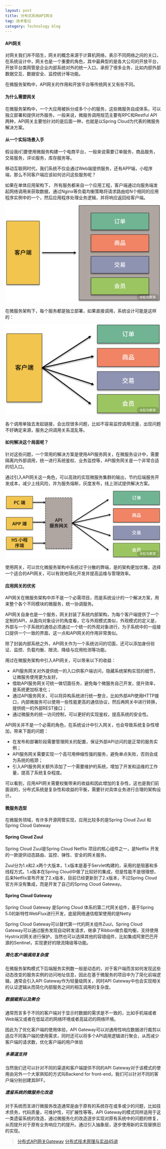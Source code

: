 ```yaml
---
layout: post
title: 分布式系统API网关
tag: 技术笔记
category: Technology blog
---
```

#### API网关

对网关我们并不陌生，网关的概念来源于计算机网络，表示不同网络之间的关口，在系统设计中，网关也是一个重要的角色，其中最典型的是各大公司的开放平台，开放平台类网管是企业内部系统对外的统一入口，承担了很多业务，比如内部外部数据交互、数据安全、监控统计等功能。

在微服务架构中，API网关的作用和开放平台等传统网关又有些不同。

#### 为什么需要网关

在微服务架构中，一个大应用被拆分成多个小的服务，这些微服务自成体系，可以独立部署和提供对外服务，一般来说，微服务调用规范主要有RPC和Restful API两种，API网关主要怕针对的是后面一种，也就是以Spring Cloud为代表的微服务解决方案。

#### 从一个实际场景入手

假设我i们要使用微服务构建一个电商平台，一般来说需要订单服务，商品服务，交易服务，评论服务，库存服务等。

移动互联网时代，我们系统不仅会通过Web端提供服务，还有APP端，小程序端，那么不同客户端应该如何访问这些服务呢？

如果在单体应用架构下， 所有服务都来自一个应用工程，客户端通过向服务端发起网络调用来获取数据，通过Nginx等负载均衡策略将请求路由给N个相同的应用程序实例中的一个，然后应用程序处理业务逻辑，并将响应返回给客户端。

![Ciqc1F7DuLWALZMDAAB1i-97j1c184](\image\2020-05-27\Ciqc1F7DuLWALZMDAAB1i-97j1c184.png)

在微服务架构下，每个服务都是独立部署，如果直接调用，系统设计可能是这样的：

![Ciqc1F7DuNqAJXtiAAC4PwBmfM0342](\image\2020-05-27\Ciqc1F7DuNqAJXtiAAC4PwBmfM0342.png)

各个调用单独去发起链接，会出现很多问题，比如不容易监控调用流量，出现问题不好确定来源，服务之间调用关系混乱等。

#### 如何解决这个局面呢？

针对这些问题，一个常用的解决方案是使用API服务网关，在微服务设计中，需要隔离内外部调用，统一进行系统鉴权、业务监控等，API服务网关是一个非常合适的切入口。

通过引入API网关这一角色，可以高效的实现微服务集群的输出，节约后端服务开发成本，减少上线风险，并为服务熔断，灰度发布，线上测试提供解决方案。

![CgqCHl7DuPuAH-1AAAE28Z6XTRo611](\image\2020-05-27\CgqCHl7DuPuAH-1AAAE28Z6XTRo611.png)

使用网关，可以优化微服务架构中系统过于分散的弊端，是的架构更加优雅，选择一个适合的API网关，可以有效地简化开发并提高运维与管理效率。

#### 应用网关的优劣

API网关在微服务架构中并不是一个必需项目，而是系统设计的一个解决方案，用来整个各个不同模块的微服务，统一协调服务。

API网关自身也是一个服务，网关封装了系统内部架构，为每个客户端提供了一个定制的API，从面向对象设计的角度看，它与外观模式类似，外观模式的定义是，外部与一个子系统的通信必须通过一个统一的外观对象进行，为子系统中的一组接口提供一个一致的界面，这一点和API网关的作用非常类似。

除了封装内部系统之外，API网关作为一个系统访问的切面，还可以添加身份验证、监控、负载均衡、限流、降级与应用检测等功能。

用过在微服务架构中引入API网关，可以带来以下的收益：

- API服务网关对外提供统一的入口供客户端访问，隐藏系统架构实现的细节，让微服务使用更为友好。
- 借助API服务网关可统一做切面任务，避免每个微服务自己开发，提升效率，是系统更加标准化；
- 通过API服务网关，可以将异构系统进行统一整合，比如外部API使用HTTP接口，内部微服务可以使用一些性能更高的通信协议，然后再网关中进行转换，提供统一的外部REST接口；
- 通过微服务的统一访问控制，可以更好的实现鉴权，提高系统的安全性。

API网关并不是一个必需的角色，在系统设计中引入网关，也会导致系统复杂性增加，带来下面的问题：

- 在发布和部署阶段需要管理网关的配置，保证外部API访问的是正常的服务实例；
- API服务网关需要实现一个高可用伸缩性强的服务，避免单点失败，否则会成为系统的瓶颈；
- 引入API服务网关额外添加了一个需要维护的系统，增加了开发和运维的工作量，提高了系统复杂程度。

可以看到，应用API网关需要权衡带来的收益和因此增加的复杂性，这也是我们前面说的，分布式系统是复杂性和收益的平衡，需要针对具体业务进行合理的架构设计。

#### 微服务选型

在微服务领域，有许多开源网管实现，应用比较多的是Spring Cloud Zuul 和Spring Cloud Gateway

#### Spring Cloud Zuul

Spring Cloud Zuul是Spring Cloud Netflix 项目的核心组件之一，是Netflix 开发的一款提供动态路由、监控、弹性、安全的网关服务。

Zuul分为1.x和2.x两个大版本，1.x版本是基于Servlet构建的，采用的是阻塞和多线程方式。1.x版本在Spring Cloud中做了比较好的集成，但是性能不是很理想，后来Netflix宣布开发了2.x版本，目前已经更新到了2.x版本，不过Spring Cloud官方并没有集成，而是开发了自己的Spring Cloud Gateway。

#### Spring Cloud Gateway

Spring Cloud Gateway 是Spring Cloud 体系的第二代网关组件，基于Spring 5.0的新特性WebFlux进行开发，底层网络通信框架使用的是Netty

Spring Cloud Gateway可以替代第一代的网关组件Zuul，Spring Cloud    Gateway可以通过服务发现自动转发请求，继承了Ribbon做负载均衡，支持使用Hystrix对网关进行保护，当然也可以选择其他的容错组件，比如集成阿里巴巴开源的Sentinel，实现更好的限流降级等功能。

##### 简化客户端调用复杂度

在微服务架构模式下后端服务实例数一般是动态的，对于客户端而言如何发现这些动态改变的服务实例的访问地址信息，因此在基于微服务的项目中为了简化前端逻辑，通常会引入API Gateway作为轻量级网关，同时API Gateway中也会实现相关的认证逻辑从而简化内部服务之间的相互调用的复杂度。

##### 数据裁剪以及聚合

通常而言多于不同的客户端对于显示时数据的需求是不一致的，比如手机端或者Web端又或者在低延迟的网络环境或者高延迟的网络环境。

因此为了优化客户端的使用体验，API Gateway可以对通用性响应数据进行裁剪以适应不同客户端的使用需求，同时还可以将多个API调用逻辑进行聚合，从而减少客户端的请求数，优化客户端的用户体验

##### 多渠道支持

当然我们还可以针对不同的渠道和客户端提供不同的API Gateway对于该模式的使用由另外一个大家熟知的方式叫Backend for front-end，我们可以针对不同的客户端分别创建其BFF。

##### 遗留系统的微服务化改造

对于系统而言进行微服务改造通常是由于原有的系统存在或多或少的问题，比如技术债务，代码质量，可维护性，可扩展性等等。API Gateway的模式同样适用于这一类遗留系统的改造，通过微服务化的改造逐步实现对原有系统中的问题的修复，从而提升对于原有业务响应力的提升。通过引入抽象层，逐步使用新的实现替换旧的实现。

> [分布式API网关Gateway](https://blog.csdn.net/weixin_40584932/article/details/81037436)
> [分布式技术原理与实战45讲](https://kaiwu.lagou.com/course/courseInfo.htm?courseId=69#/detail/pc?id=1913)